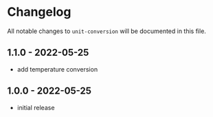 # Changelog

All notable changes to `unit-conversion` will be documented in this file.

## 1.1.0  - 2022-05-25

- add temperature conversion

## 1.0.0 - 2022-05-25

- initial release
